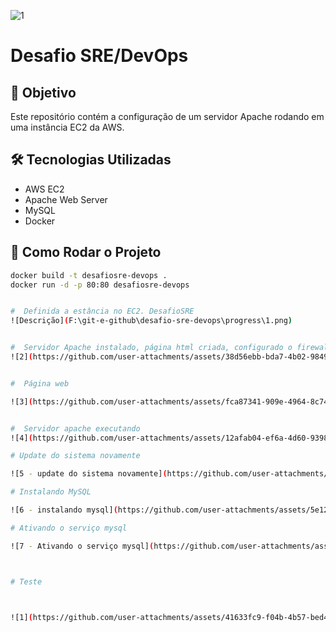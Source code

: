 
![1](https://github.com/user-attachments/assets/a42c883f-9bcb-4834-ac02-87412a3b49fd)








# Desafio SRE/DevOps

## 🚀 Objetivo
Este repositório contém a configuração de um servidor Apache rodando em uma instância EC2 da AWS.

## 🛠 Tecnologias Utilizadas
- AWS EC2
- Apache Web Server
- MySQL
- Docker

## 📌 Como Rodar o Projeto
```bash
docker build -t desafiosre-devops .
docker run -d -p 80:80 desafiosre-devops


#  Definida a estância no EC2. DesafioSRE
![Descrição](F:\git-e-github\desafio-sre-devops\progress\1.png)


#  Servidor Apache instalado, página html criada, configurado o firewall para permitir acesso do Apache e página web criada
![2](https://github.com/user-attachments/assets/38d56ebb-bda7-4b02-9849-071f076dcbcb)


#  Página web

![3](https://github.com/user-attachments/assets/fca87341-909e-4964-8c74-7fca15821188)


#  Servidor apache executando
![4](https://github.com/user-attachments/assets/12afab04-ef6a-4d60-9398-39fe3d5866db)

# Update do sistema novamente

![5 - update do sistema novamente](https://github.com/user-attachments/assets/fd2f789a-c497-4d51-b4c7-a22cd3e28121)

# Instalando MySQL

![6 - instalando mysql](https://github.com/user-attachments/assets/5e129b2d-f5df-4a27-9aea-d7c092b322c9)

# Ativando o serviço mysql

![7 - Ativando o serviço mysql](https://github.com/user-attachments/assets/99f5f82a-5aee-4a82-a2b5-21056e5a3bc1)



# Teste



![1](https://github.com/user-attachments/assets/41633fc9-f04b-4b57-bed4-24f3762f65b5)



